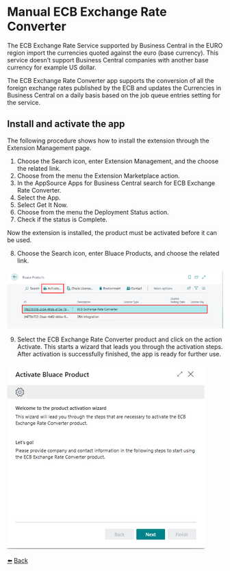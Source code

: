 # Manual ECB Exchange Rate Converter

The ECB Exchange Rate Service supported by Business Central in the EURO region import the currencies quoted against the euro (base currency). This service doesn’t support Business Central companies with another base currency for example US dollar.

The ECB Exchange Rate Converter app supports the conversion of all the foreign exchange rates published by the ECB and updates the Currencies in Business Central on a daily basis based on the job queue entries setting for the service.

## Install and activate the app
The following procedure shows how to install the extension through the Extension Management page. 

1.	Choose the Search icon, enter Extension Management, and the choose the related link.
2.	Choose from the menu the Extension Marketplace action.
3.	In the AppSource Apps for Business Central search for ECB Exchange Rate Converter.
4.	Select the App.
5.	Select Get It Now.
6.	Choose from the menu the Deployment Status action.
7.	Check if the status is Complete.

Now the extension is installed, the product must be activated before it can be used.

8.	Choose the Search icon, enter Bluace Products, and choose the related link.

![Bluace Products](../images/install-and-activate/bluace-products.png)

9.	Select the ECB Exchange Rate Converter product and click on the action Activate. This starts a wizard that leads you through the activation steps. After activation is successfully finished, the app is ready for further use.

![Activate](../images/install-and-activate/activate.png)

[:arrow_left:](../README.md) [Back](../README.md)